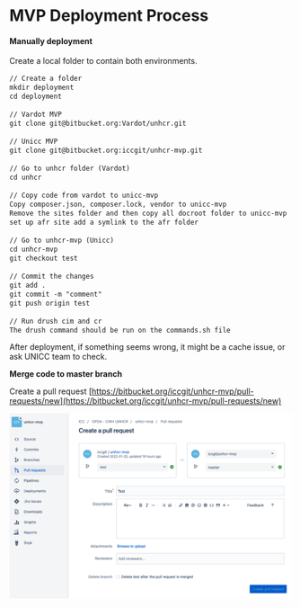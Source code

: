 # MVP Deployment Process

#### Manually deployment

Create a local folder to contain both environments.

```
// Create a folder
mkdir deployment
cd deployment

// Vardot MVP
git clone git@bitbucket.org:Vardot/unhcr.git

// Unicc MVP
git clone git@bitbucket.org:iccgit/unhcr-mvp.git

// Go to unhcr folder (Vardot)
cd unhcr

// Copy code from vardot to unicc-mvp
Copy composer.json, composer.lock, vendor to unicc-mvp
Remove the sites folder and then copy all docroot folder to unicc-mvp
set up afr site add a symlink to the afr folder

// Go to unhcr-mvp (Unicc)
cd unhcr-mvp
git checkout test

// Commit the changes
git add .
git commit -m "comment"
git push origin test

// Run drush cim and cr
The drush command should be run on the commands.sh file

```

After deployment, if something seems wrong, it might be a cache issue, or ask UNICC team to check.

**Merge code to master branch**

Create a pull request [https://bitbucket.org/iccgit/unhcr-mvp/pull-requests/new](https://bitbucket.org/iccgit/unhcr-mvp/pull-requests/new)

![](<.gitbook/assets/Screenshot 2022-04-07 at 14.01.47.png>)
